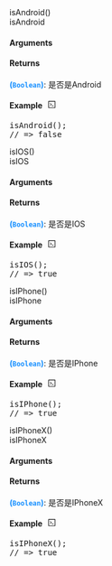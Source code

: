 <div><div id="isandroid" class="item-method-name" style="margin-top: -65px; padding-top: 65px;"><div class="item-method-name-area">isAndroid()</div></div><div class="item-method-content"><div>isAndroid</div><h4>Arguments</h4><h4>Returns</h4><span><strong style="color: #1890ff;">(<code>Boolean</code>)</strong><span>: 是否是Android</span></span><h4><span>Example</span><i style="margin-left: 10px; cursor: pointer;" ariaLabel="图标: code" class="anticon anticon-code action-showREPL" data-funcname="isAndroid" data-example="__@@__isAndroid();__@@__// =&gt; false"><svg viewBox="64 64 896 896" focusable="false" class="" data-icon="code" width="1em" height="1em" fill="currentColor" aria-hidden="true"><path d="M516 673c0 4.4 3.4 8 7.5 8h185c4.1 0 7.5-3.6 7.5-8v-48c0-4.4-3.4-8-7.5-8h-185c-4.1 0-7.5 3.6-7.5 8v48zm-194.9 6.1l192-161c3.8-3.2 3.8-9.1 0-12.3l-192-160.9A7.95 7.95 0 0 0 308 351v62.7c0 2.4 1 4.6 2.9 6.1L420.7 512l-109.8 92.2a8.1 8.1 0 0 0-2.9 6.1V673c0 6.8 7.9 10.5 13.1 6.1zM880 112H144c-17.7 0-32 14.3-32 32v736c0 17.7 14.3 32 32 32h736c17.7 0 32-14.3 32-32V144c0-17.7-14.3-32-32-32zm-40 728H184V184h656v656z"></path></svg></i></h4><div style="display: none;">暂无</div><pre style="">
isAndroid();
// =&gt; false</pre></div></div>
<div><div id="isios" class="item-method-name" style="margin-top: -65px; padding-top: 65px;"><div class="item-method-name-area">isIOS()</div></div><div class="item-method-content"><div>isIOS</div><h4>Arguments</h4><h4>Returns</h4><span><strong style="color: #1890ff;">(<code>Boolean</code>)</strong><span>: 是否是IOS</span></span><h4><span>Example</span><i style="margin-left: 10px; cursor: pointer;" ariaLabel="图标: code" class="anticon anticon-code action-showREPL" data-funcname="isIOS" data-example="isIOS();__@@__// =&gt; true"><svg viewBox="64 64 896 896" focusable="false" class="" data-icon="code" width="1em" height="1em" fill="currentColor" aria-hidden="true"><path d="M516 673c0 4.4 3.4 8 7.5 8h185c4.1 0 7.5-3.6 7.5-8v-48c0-4.4-3.4-8-7.5-8h-185c-4.1 0-7.5 3.6-7.5 8v48zm-194.9 6.1l192-161c3.8-3.2 3.8-9.1 0-12.3l-192-160.9A7.95 7.95 0 0 0 308 351v62.7c0 2.4 1 4.6 2.9 6.1L420.7 512l-109.8 92.2a8.1 8.1 0 0 0-2.9 6.1V673c0 6.8 7.9 10.5 13.1 6.1zM880 112H144c-17.7 0-32 14.3-32 32v736c0 17.7 14.3 32 32 32h736c17.7 0 32-14.3 32-32V144c0-17.7-14.3-32-32-32zm-40 728H184V184h656v656z"></path></svg></i></h4><div style="display: none;">暂无</div><pre style="">isIOS();
// =&gt; true</pre></div></div>
<div><div id="isiphone" class="item-method-name" style="margin-top: -65px; padding-top: 65px;"><div class="item-method-name-area">isIPhone()</div></div><div class="item-method-content"><div>isIPhone</div><h4>Arguments</h4><h4>Returns</h4><span><strong style="color: #1890ff;">(<code>Boolean</code>)</strong><span>: 是否是IPhone</span></span><h4><span>Example</span><i style="margin-left: 10px; cursor: pointer;" ariaLabel="图标: code" class="anticon anticon-code action-showREPL" data-funcname="isIPhone" data-example="isIPhone();__@@__// =&gt; true"><svg viewBox="64 64 896 896" focusable="false" class="" data-icon="code" width="1em" height="1em" fill="currentColor" aria-hidden="true"><path d="M516 673c0 4.4 3.4 8 7.5 8h185c4.1 0 7.5-3.6 7.5-8v-48c0-4.4-3.4-8-7.5-8h-185c-4.1 0-7.5 3.6-7.5 8v48zm-194.9 6.1l192-161c3.8-3.2 3.8-9.1 0-12.3l-192-160.9A7.95 7.95 0 0 0 308 351v62.7c0 2.4 1 4.6 2.9 6.1L420.7 512l-109.8 92.2a8.1 8.1 0 0 0-2.9 6.1V673c0 6.8 7.9 10.5 13.1 6.1zM880 112H144c-17.7 0-32 14.3-32 32v736c0 17.7 14.3 32 32 32h736c17.7 0 32-14.3 32-32V144c0-17.7-14.3-32-32-32zm-40 728H184V184h656v656z"></path></svg></i></h4><div style="display: none;">暂无</div><pre style="">isIPhone();
// =&gt; true</pre></div></div>
<div><div id="isiphonex" class="item-method-name" style="margin-top: -65px; padding-top: 65px;"><div class="item-method-name-area">isIPhoneX()</div></div><div class="item-method-content"><div>isIPhoneX</div><h4>Arguments</h4><h4>Returns</h4><span><strong style="color: #1890ff;">(<code>Boolean</code>)</strong><span>: 是否是IPhoneX</span></span><h4><span>Example</span><i style="margin-left: 10px; cursor: pointer;" ariaLabel="图标: code" class="anticon anticon-code action-showREPL" data-funcname="isIPhoneX" data-example="isIPhoneX();__@@__// =&gt; true"><svg viewBox="64 64 896 896" focusable="false" class="" data-icon="code" width="1em" height="1em" fill="currentColor" aria-hidden="true"><path d="M516 673c0 4.4 3.4 8 7.5 8h185c4.1 0 7.5-3.6 7.5-8v-48c0-4.4-3.4-8-7.5-8h-185c-4.1 0-7.5 3.6-7.5 8v48zm-194.9 6.1l192-161c3.8-3.2 3.8-9.1 0-12.3l-192-160.9A7.95 7.95 0 0 0 308 351v62.7c0 2.4 1 4.6 2.9 6.1L420.7 512l-109.8 92.2a8.1 8.1 0 0 0-2.9 6.1V673c0 6.8 7.9 10.5 13.1 6.1zM880 112H144c-17.7 0-32 14.3-32 32v736c0 17.7 14.3 32 32 32h736c17.7 0 32-14.3 32-32V144c0-17.7-14.3-32-32-32zm-40 728H184V184h656v656z"></path></svg></i></h4><div style="display: none;">暂无</div><pre style="">isIPhoneX();
// =&gt; true</pre></div></div>